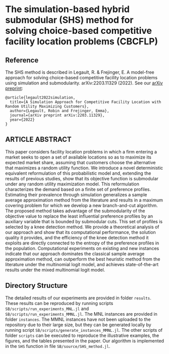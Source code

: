 # The simulation-based hybrid submodular (SHS) method for solving choice-based competitive facility location problems (CBCFLP)

## Reference
The SHS method is described in Legault, R. & Frejinger, E. A model-free approach for solving choice-based competitive facility location problems using simulation and submodularity. arXiv:2203.11329 (2022). See our [arXiv preprint](https://arxiv.org/abs/2203.11329):
```
@article{legault2022simulation,
  title={A Simulation Approach for Competitive Facility Location with Random Utility Maximizing Customers},
  author={Legault, Robin and Frejinger, Emma},
  journal={arXiv preprint arXiv:2203.11329},
  year={2022}
}
```

## ARTICLE ABSTRACT
This paper considers facility location problems in which a firm entering a market seeks to open a set of available locations so as to maximize its expected market share, assuming that customers choose the alternative that maximizes a random utility function. We introduce a novel deterministic equivalent reformulation of this probabilistic model and, extending the results of previous studies, show that its objective function is submodular under any random utility maximization model. This reformulation characterizes the demand based on a finite set of preference profiles. Estimating their prevalence through simulation generalizes a sample average approximation method from the literature and results in a maximum covering problem for which we develop a new branch-and-cut algorithm. The proposed method takes advantage of the submodularity of the objective value to replace the least influential preference profiles by an auxiliary variable that is bounded by submodular cuts. This set of profiles is selected by a knee detection method. We provide a theoretical analysis of our approach and show that its computational performance, the solution quality it provides, and the efficiency of the knee detection method it exploits are directly connected to the entropy of the preference profiles in the population. Computational experiments on existing and new instances indicate that our approach dominates the classical sample average approximation method, can outperform the best heuristic method from the literature under the multinomial logit model, and achieves state-of-the-art results under the mixed multinomial logit model.

## Directory Structure
The detailed results of our experiments are provided in folder `results`. These results can be reproduced by running scripts `SB/scripts/run_experiments_MNL.jl` and `SB/scripts/run_experiments_MMNL.jl`. The MNL instances are provided in folder `instances`. The MMNL instances have not been uploaded to the repository due to their large size, but they can be generated locally by running script `SB/scripts/generate_instances_MMNL.jl`. The other scripts of folder `scripts` can be executed to reproduce the illustrative examples, the figures, and the tables presented in the paper. Our algorithm is implemented in the `SHS` function in file `SB/source/SHS_method.jl`.
